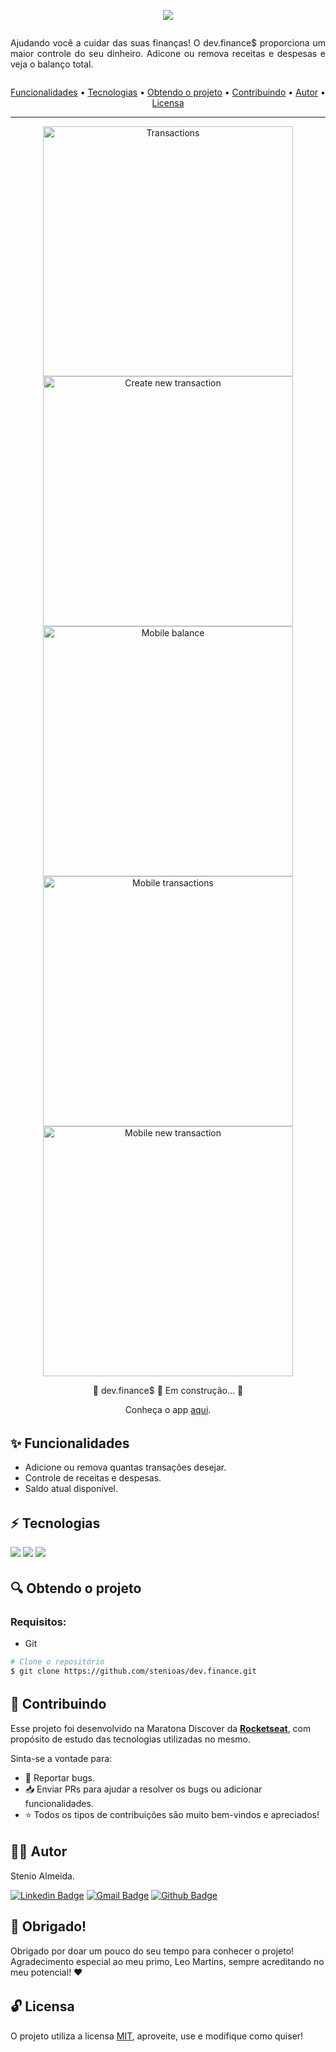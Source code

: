<p  align="center"><a href="https://stenioas.github.io/dev.finance"><img src="https://github.com/stenioas/dev.finance/blob/master/assets/banner-readme.svg?raw=true"></a></p>

<div  style="display: flex; align-items:center; justify-content:center; width:100%;">
	<p  align="center"  style="max-width: 720px; text-align: justify;">Ajudando você a cuidar das suas finanças! O dev.finance$ proporciona um maior controle do seu dinheiro. Adicone ou remova receitas e despesas e veja o balanço total.</p>
</div>

<p  align="center">
	<a  href="#features">Funcionalidades</a> •
	<a  href="#technologies">Tecnologias</a> •
	<a  href="#get-project">Obtendo o projeto</a> •
	<a  href="#contributing">Contribuindo</a> •
	<a  href="#author">Autor</a> •
	<a  href="#license">Licensa</a>
</p>

<hr  style="height: 1px">

<p align="center">
	<img src="https://github.com/stenioas/dev.finance/blob/master/assets/transactions.png?raw=true" alt="Transactions" width="400px" />
	<img src="https://github.com/stenioas/dev.finance/blob/master/assets/new-transaction.png?raw=true" alt="Create new transaction" width="400px" /><br/>
	<img src="https://github.com/stenioas/dev.finance/blob/master/assets/mobile-balance.png?raw=true" alt="Mobile balance" width="400px" />
	<img src="https://github.com/stenioas/dev.finance/blob/master/assets/mobile-transactions.png?raw=true" alt="Mobile transactions" width="400px" /><br/>
	<img src="https://github.com/stenioas/dev.finance/blob/master/assets/mobile-new-transaction.png?raw=true" alt="Mobile new transaction" width="400px" /><br/>
</p>

<p  align="center">🚧 dev.finance$ 🚀 Em construção... 🚧</p>
<p  align="center">Conheça o app <a  href="https://stenioas.github.io/dev.finance">aqui</a>.</p>

<h6 id="features">

## :sparkles: Funcionalidades
* Adicione ou remova quantas transações desejar.
* Controle de receitas e despesas.
* Saldo atual disponível.

<h6 id="technologies">

## :zap: Tecnologias
<a href="https://developer.mozilla.org/en-US/docs/Web/Guide/HTML/HTML5" target="_blank"><img  src="https://img.shields.io/static/v1?label=&message=html5&color=0D1017&style=for-the-badge&logo=html5&logoColor=E34F26&link=https://leftgithub.com"/></a> <a href="https://developer.mozilla.org/en-US/docs/Web/CSS"><img  src="https://img.shields.io/static/v1?label=&message=css3&color=0D1017&style=for-the-badge&logo=css3&logoColor=1572B6"/></a> <a href="https://www.javascript.com/"><img  src="https://img.shields.io/static/v1?label=&message=javascript&color=0D1017&style=for-the-badge&logo=javascript&logoColor=F7DF1E"/></a>

<h6 id="get-project">

## :mag: Obtendo o projeto

### Requisitos:
* Git

```bash
# Clone o repositório
$ git clone https://github.com/stenioas/dev.finance.git
```

<h6 id="contributing">

## :handshake: Contribuindo
Esse projeto foi desenvolvido na Maratona Discover da [**Rocketseat**](https://rocketseat.com.br), com propósito de estudo das tecnologias utilizadas no mesmo.

Sinta-se a vontade para:
* :bug: Reportar bugs.
* :inbox_tray: Enviar PRs para ajudar a resolver os bugs ou adicionar funcionalidades.
* :star: Todos os tipos de contribuições são muito bem-vindos e apreciados!

<h6 id="author">

## 👨‍💻 Autor
Stenio Almeida.

 [![Linkedin Badge](https://img.shields.io/badge/-Stenio_Almeida-0A66C2?style=for-the-badge&logo=Linkedin&logoColor=white&link=https://www.linkedin.com/in/steniosilveira/)](https://www.linkedin.com/in/steniosilveira/) [![Gmail Badge](https://img.shields.io/badge/-stenioas@gmail.com-c14438?style=for-the-badge&logo=Gmail&logoColor=white&link=mailto:stenioas@gmail.com)](mailto:stenioas@gmail.com) [![Github Badge](https://img.shields.io/badge/-stenioas-181717?style=for-the-badge&logo=Github&logoColor=white&link=mailto:stenioas@gmail.com)](https://github.com/stenioas)

## :purple_heart: Obrigado!
Obrigado por doar um pouco do seu tempo para conhecer o projeto!<br />
Agradecimento especial ao meu primo, Leo Martins, sempre acreditando no meu potencial! :heart:

<h6 id="license">

## :unlock: Licensa
O projeto utiliza a licensa <a  href="https://github.com/stenioas/youmove/blob/master/LICENSE">MIT</a>, aproveite, use e modifique como quiser!